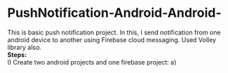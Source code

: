 # PushNotification-Android-Android-
This is basic push notification project. In this, I send notification from one android device to another using Firebase cloud messaging. Used Volley library also.<br>
<b>Steps:</b><br>
I) Create two android projects and one firebase project:
  a)

